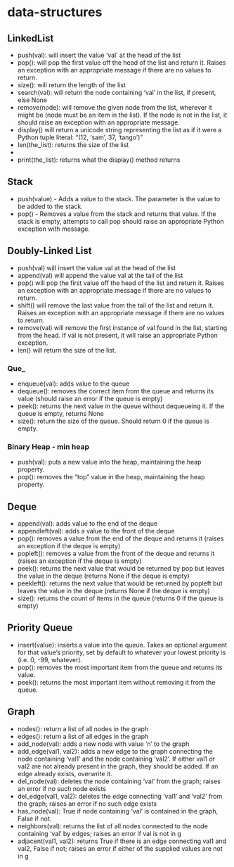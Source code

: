 # data-structures
## LinkedList
  * push(val): will insert the value ‘val’ at the head of the list
  * pop(): will pop the first value off the head of the list and return it. Raises an exception with an appropriate message if there are no values to return.
  * size(): will return the length of the list
  * search(val): will return the node containing ‘val’ in the list, if present, else None
  * remove(node): will remove the given node from the list, wherever it might be (node must be an item in the list). If the node is not in the list, it should raise an exception with an appropriate message.
  * display() will return a unicode string representing the list as if it were a Python tuple literal: “(12, ‘sam’, 37, ‘tango’)”
  * len(the_list): returns the size of the list
  * 
  * print(the_list): returns what the display() method returns
  ## Stack
  * push(value) - Adds a value to the stack. The parameter is the value to be added to the stack.
  * pop() - Removes a value from the stack and returns that value. If the stack is empty, attempts to call pop should raise an appropriate Python exception with message.
  ## Doubly-Linked List
  * push(val) will insert the value val at the head of the list
  * append(val) will append the value val at the tail of the list
  * pop() will pop the first value off the head of the list and return it. Raises an exception with an appropriate message if there are no values to return.
  * shift() will remove the last value from the tail of the list and return it. Raises an exception with an appropriate message if there are no values to return.
  * remove(val) will remove the first instance of val found in the list, starting from the head. If val is not present, it will raise an appropriate Python exception.
  * len() will return the size of the list.
### Que_
  * enqueue(val): adds value to the queue
  * dequeue(): removes the correct item from the queue and returns its value (should raise an error if the queue is empty)
  * peek(): returns the next value in the queue without dequeueing it. If the queue is empty, returns None
  * size(): return the size of the queue. Should return 0 if the queue is empty.
### Binary Heap - min heap
  * push(val): puts a new value into the heap, maintaining the heap property.
  * pop(): removes the “top” value in the heap, maintaining the heap property.
## Deque
  * append(val): adds value to the end of the deque
  * appendleft(val): adds a value to the front of the deque
  * pop(): removes a value from the end of the deque and returns it (raises an exception if the deque is empty)
  * popleft(): removes a value from the front of the deque and returns it (raises an exception if the deque is empty)
  * peek(): returns the next value that would be returned by pop but leaves the value in the deque (returns None if the deque is empty)
  * peekleft(): returns the next value that would be returned by popleft but leaves the value in the deque (returns None if the deque is empty)
  * size(): returns the count of items in the queue (returns 0 if the queue is empty)
## Priority Queue
  * insert(value): inserts a value into the queue. Takes an optional argument for that value’s priority, set by default to whatever your lowest priority is (i.e. 0, -99, whatever).
  * pop(): removes the most important item from the queue and returns its value.
  * peek(): returns the most important item without removing it from the queue.
## Graph
  * nodes(): return a list of all nodes in the graph
  * edges(): return a list of all edges in the graph
  * add_node(val): adds a new node with value ‘n’ to the graph
  * add_edge(val1, val2): adds a new edge to the graph connecting the node containing ‘val1’ and the node containing ‘val2’. If either val1 or val2 are not already present in the graph, they should be added. If an edge already exists, overwrite it.
  * del_node(val): deletes the node containing ‘val’ from the graph; raises an error if no such node exists
  * del_edge(val1, val2): deletes the edge connecting ‘val1’ and ‘val2’ from the graph; raises an error if no such edge exists
  * has_node(val): True if node containing ‘val’ is contained in the graph, False if not.
  * neighbors(val): returns the list of all nodes connected to the node containing ‘val’ by edges; raises an error if val is not in g
  * adjacent(val1, val2): returns True if there is an edge connecting val1 and val2, False if not; raises an error if either of the supplied values are not in g